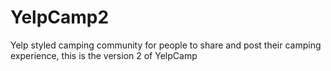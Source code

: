 # YelpCamp2
Yelp styled camping community for people to share and post their camping experience, this is the version 2 of YelpCamp
